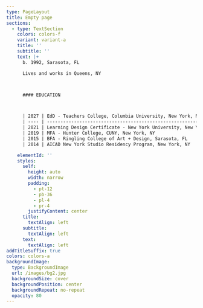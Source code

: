 ```yaml
---
type: PageLayout
title: Empty page
sections:
  - type: TextSection
    colors: colors-f
    variant: variant-a
    title: ''
    subtitle: ''
    text: |+
      b. 1992, Sarasota, FL

      Lives and works in Queens, NY



      #### EDUCATION



      | 2027 | EdD - Teachers College, Columbia University, New York, NY       |
      | ---- | --------------------------------------------------------------- |
      | 2021 | Learning Design Certificate - New York University, New York, NY |
      | 2019 | MFA - Hunter College, CUNY, New York, NY                        |
      | 2015 | BFA - Ringling College of Art + Design, Sarasota, FL            |
      | 2014 | AICAD New York Studio Residency Program, New York, NY           |

    elementId: ''
    styles:
      self:
        height: auto
        width: narrow
        padding:
          - pt-12
          - pb-36
          - pl-4
          - pr-4
        justifyContent: center
      title:
        textAlign: left
      subtitle:
        textAlign: left
      text:
        textAlign: left
addTitleSuffix: true
colors: colors-a
backgroundImage:
  type: BackgroundImage
  url: /images/bg2.jpg
  backgroundSize: cover
  backgroundPosition: center
  backgroundRepeat: no-repeat
  opacity: 80
---
```


